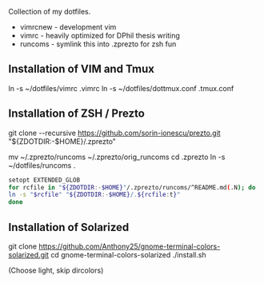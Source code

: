 Collection of my dotfiles.

* vimrcnew - development vim
* vimrc - heavily optimized for DPhil thesis writing
* runcoms - symlink this into .zprezto for zsh fun


## Installation of VIM and Tmux

ln -s ~/dotfiles/vimrc .vimrc
ln -s ~/dotfiles/dottmux.conf .tmux.conf


## Installation of ZSH / Prezto

git clone --recursive https://github.com/sorin-ionescu/prezto.git "${ZDOTDIR:-$HOME}/.zprezto"

mv ~/.zprezto/runcoms ~/.zprezto/orig_runcoms
cd .zprezto
ln -s ~/dotfiles/runcoms .

```sh
setopt EXTENDED_GLOB
for rcfile in "${ZDOTDIR:-$HOME}"/.zprezto/runcoms/^README.md(.N); do
ln -s "$rcfile" "${ZDOTDIR:-$HOME}/.${rcfile:t}"
done
```

## Installation of Solarized

git clone https://github.com/Anthony25/gnome-terminal-colors-solarized.git
cd gnome-terminal-colors-solarized
./install.sh

(Choose light, skip dircolors)
